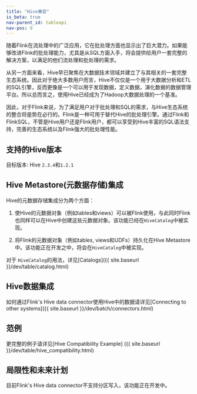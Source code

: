 ```yaml
---
title: "Hive兼容"
is_beta: true
nav-parent_id: tableapi
nav-pos: 9
---
```

<!--
Licensed to the Apache Software Foundation (ASF) under one
or more contributor license agreements.  See the NOTICE file
distributed with this work for additional information
regarding copyright ownership.  The ASF licenses this file
to you under the Apache License, Version 2.0 (the
"License"); you may not use this file except in compliance
with the License.  You may obtain a copy of the License at

  http://www.apache.org/licenses/LICENSE-2.0

Unless required by applicable law or agreed to in writing,
software distributed under the License is distributed on an
"AS IS" BASIS, WITHOUT WARRANTIES OR CONDITIONS OF ANY
KIND, either express or implied.  See the License for the
specific language governing permissions and limitations
under the License.
-->

随着Flink在流处理中的广泛应用，它在批处理方面也显示出了巨大潜力。如果能够改进Flink的批处理能力，尤其是从SQL方面入手，将会提供给用户一套完整的解决方案，以满足的他们流处理和批处理的需求。

从另一方面来看，Hive早已聚焦在大数据技术领域并建立了与其相关的一套完整生态系统。因此对于绝大多数用户而言，Hive不仅仅是一个用于大数据分析和ETL的SQL引擎，反而更像是一个可以用于发现数据，定义数据，演化数据的数据管理平台。所以总而言之，使用Hive已经成为了Hadoop大数据处理的一个基准。

因此，对于Flink来说，为了满足用户对于批处理和SQL的需求，与Hive生态系统的整合将是势在必行的。Flink是一种可用于替代Hive的批处理引擎。通过Flink和FlinkSQL，不管是Hive用户还是Flink用户，都可以享受到Hive丰富的SQL语法支持，完善的生态系统以及Flink强大的批处理性能。


支持的Hive版本
----------------------
目标版本: Hive `2.3.4`和`1.2.1`


Hive Metastore(元数据存储)集成
-----------------------------
Hive的元数据存储集成分为两个方面：

1. 使Hive的元数据对象（例如tables和views）可以被Flink使用，与此同时Flink也同样可以在Hive中创建这些元数据对象。该功能已经在`HiveCatalog`中被实现。

2. 将Flink的元数据对象（例如tables, views和UDFs）持久化在Hive Metastore中。该功能正在开发之中，将会在`HiveCatalog`中被实现。

对于 `HiveCatalog`的用法，详见[Catalogs]({{ site.baseurl }}/dev/table/catalog.html)


Hive数据集成
-----------------
如何通过Flink's Hive data connector使用Hive中的数据请详见[Connecting to other systems]({{ site.baseurl }}/dev/batch/connectors.html)


范例
--------

更完整的例子请详见[Hive Compatibility Example] ({{ site.baseurl }}/dev/table/hive_compatibility.html)


局限性和未来计划
--------------------
目前Flink's Hive data connector不支持分区写入，该功能正在开发中。
